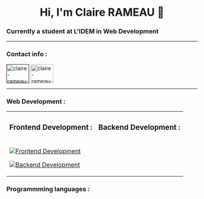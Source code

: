 <body>
	<h1 align="center">Hi, I'm Claire RAMEAU 👋</h1>
	<h3>Currently a student at L'IDEM in Web Development</h3>
	<hr>
	<h3 align="left">Contact info :</h3>
	<p align="left">
		<a href="" target="blank"
		><img
			align="center"
			src="https://skillicons.dev/icons?i=linkedin"
			alt="claire-rameau-linkedin"
			height="50"
			width="60"
		/></a>
		<a href="mailto:rameau.claire.cr@gmail.com" target="blank"
		><img
			align="center"
			src="https://skillicons.dev/icons?i=gmail"
			alt="claire-rameau-email"
			height="50"
			width="60"
		/></a>
	</p>
	<hr>
	<h3>Web Development :</h3>
	<table>
		<tr>
			<th><h3 align="left">Frontend Development :</h3></th>
	                <th><h3 align="left">Backend Development :</h3></th>
		</tr>
		<tr>
			<td>
	                  <div class="skills-section">
	                      <p align="left">
	                          <a href="https://skillicons.dev">
	                              <img src="https://skillicons.dev/icons?i=html,css,javascript" alt="Frontend Development"/>
	                          </a>
	                      </p>
	                  </div>
	                  <div class="skills-section">
	                      <p align="left">
	                          <a href="https://skillicons.dev">
	                              <img src="https://skillicons.dev/icons?i=php" alt="Backend Development"/>
	                          </a>
	                      </p>
	                  </div>
	              </td>
		</tr>
      </table>   
	<h3>Programmming languages :</h3>
</body>
